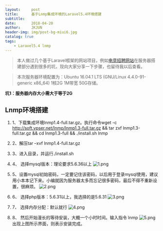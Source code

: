```yaml
---
layout:     post
title:      基于Lnmp集成环境的Laravel5.4环境搭建
subtitle:   
date:       2018-04-20
author:     JKJUN
header-img: img/post-bg-miui6.jpg
catalog: true
tags:
    - Laravel5.4 lnmp
---
```


>本人做过几个基于Laravel框架的网站项目，例如[电竞招聘网站](http://eshunter.com)在服务器搭建部分遇到很多的坑，现向大家分享一下步骤，也留待我以后查看。

>本次服务器环境配置为：Ubuntu 16.04.1 LTS (GNU/Linux 4.4.0-91-generic x86_64)  1核2G 1M带宽 50G存储。

**坑1：服务器内存大小需大于等于2G**

## Lnmp环境搭建
1.  1、下载集成环境lnmp1.4-full.tar.gz。执行命令wget -c http://soft.vpser.net/lnmp/lnmp1.3-full.tar.gz && tar zxf lnmp1.3-full.tar.gz && cd lnmp1.3-full && ./install.sh lnmp

2.  2、解压tar –xvf lnmp1.4-full.tar.gz

3.  3、进入目录，并运行./install.sh

4.  4、	选择mysql版本：理论要求5.6.36以上
![1.png](http://jkjun.cn/images/2018-04-20/1.png)
5.  5、设置mysql初始密码，一定要记住该密码，以后用于登录mysql使用，建议用小本本记下来。小编就因为服务器太多而忘记很多密码，最后不得不重新设置，很麻烦。
![2.png](http://jkjun.cn/images/2018-04-20/2.png)
6.  6、	选择php版本：5.6.31以上，我选择的是5.6.31
![3.png](http://jkjun.cn/images/2018-04-20/3.png)
7.  7、	选择内存分配：默认就行
![4.png](http://jkjun.cn/images/2018-04-20/4.png)
8.  8、	然后开始漫长的等待安装，大概一个小时时间。输入指令 lnmp
![5.png](http://jkjun.cn/images/2018-04-20/5.png)
出现上图所示界面，则表示安装完成。


